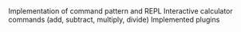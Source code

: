 ## 
Implementation of command pattern and REPL
Interactive calculator commands (add, subtract, multiply, divide)
Implemented plugins

